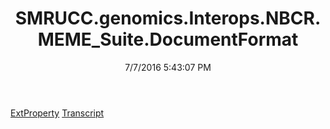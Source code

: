 ﻿---
title: SMRUCC.genomics.Interops.NBCR.MEME_Suite.DocumentFormat
date: 7/7/2016 5:43:07 PM
---

[ExtProperty](T-SMRUCC.genomics.Interops.NBCR.MEME_Suite.DocumentFormat.ExtProperty.html)
[Transcript](T-SMRUCC.genomics.Interops.NBCR.MEME_Suite.DocumentFormat.Transcript.html)
